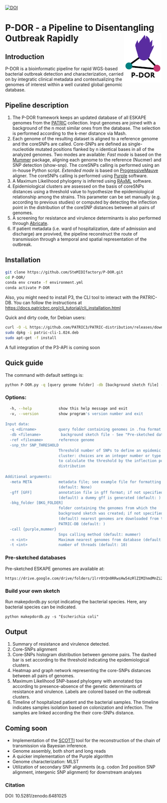 [![DOI](https://zenodo.org/badge/455542613.svg)](https://zenodo.org/badge/latestdoi/455542613)
# P-DOR - a Pipeline to Disentangling Outbreak Rapidly <img src='p-dor_logo.png' align="right" height="159" /> 

## Introduction
P-DOR is a bioinformatic pipeline for rapid WGS-based bacterial outbreak detection and characterization, carried on by integratic clinical metadata and contextualizing the genomes of interest within a well curated global genomic database. 

## Pipeline description

1) The P-DOR framework keeps an updated database of all ESKAPE genomes from the [PATRIC](https://www.patricbrc.org/) collection. Input genomes are joined with a background of the n most similar ones from the database. The selection is performed according to the k-mer distance via Mash. 
2) Each genome of the resulting dataset is aligned to a reference genome and the coreSNPs are called. Core-SNPs are defined as single-nucleotide mutated positions flanked by n identical bases in all of the analyzed genomes. Two modes are available:
*Fast mode* is based on the [Mummer](https://github.com/mummer4/mummer) package, aligning each genome to the reference (Nucmer) and SNP detection (show-snp). The coreSNPs calling is performed using an in-house Python script.
 *Extended mode* is based on [ProgressiveMauve](https://darlinglab.org/mauve/user-guide/progressivemauve.html) aligner. The coreSNPs calling is performed using [Purple](https://skynet.unimi.it/index.php/tools/purple-tool/) software.
3) A Maximum Likelihood phylogeny is inferred using [RAxML](https://cme.h-its.org/exelixis/web/software/raxml/) software. 
4) Epidemiological clusters are assessed on the basis of coreSNPs distances using a threshold value to hypothesize the epidemiological relationship among the strains. This parameter can be set manually (e.g. according to previous studies) or computed by detecting the inflection point in the distribution of the coreSNP distances between all pairs of genomes. 
5) A screening for resistance and virulence determinants is also performed through [Abricate](https://github.com/tseemann/abricate).
6) If patient metadata (i.e. ward of hospitalization, date of admission and discharge) are provived, the pipeline reconstruct the route of transmission  through a temporal and spatial representation of the outbreak.

## Installation

```bash
git clone https://github.com/SteMIDIfactory/P-DOR.git
cd P-DOR/
conda env create -f environment.yml
conda activate P-DOR
```
Also, you might need to install P3, the CLI tool to interact with the PATRIC-DB.
You can follow the instructions at https://docs.patricbrc.org/cli_tutorial/cli_installation.html

Quick and dirty code, for Debian users:
```bash
curl -O -L https://github.com/PATRIC3/PATRIC-distribution/releases/download/1.024/patric-cli-1.024.deb
sudo dpkg -i patric-cli-1.024.deb
sudo apt-get -f install
```
A full integration of the P3-API is coming soon

## Quick guide

The command with default settings is:
```bash
python P-DOR.py -q [query genome folder] -db [background sketch file] -ref [reference genome] -snp_thr infl 
```
### Options:
```bash
  -h, --help            show this help message and exit
  -v, --version         show program's version number and exit

Input data:
  -q <dirname>          query folder containing genomes in .fna format
  -db <filename>         background sketch file - See "Pre-sketched databases" section 
  -ref <filename>       reference genome
  -snp_thr SNP_THRESHOLD
                        Threshold number of SNPs to define an epidemic
                        cluster: choices are an integer number or type 'infl'
                        to calculate the threshold by the inflection point of SNPs
                        distribution

Additional arguments:
  -meta META            metadata file; see example file for formatting
                        (default: None)
  -gff [GFF]            annotation file in gff format; if not specified
                        (default) a dummy gff is generated (default: )
  -bkg_folder [BKG_FOLDER]
                        folder containing the genomes from which the
                        background sketch was created; if not specified
                        (default) nearest genomes are downloaded from the
                        PATRIC-DB (default: )
  -call {purple,mummer}
                        Snps calling method (default: mummer)
  -n <int>              Maximum nearest genomes from database (default: 20)
  -t <int>              number of threads (default: 10)

```
### Pre-sketched databases
Pre-sketched ESKAPE genomes are available at:
```
https://drive.google.com/drive/folders/1lrr0tQn0RRwsHw54zRlZIMIhmdMnZi2Q
```
### Build your own sketch
Run makepdordb.py script indicating the bacterial species. Here, any bacterial species can be indicated.
```
python makepdordb.py -s "Escherichia coli" 
```
## Output
1) Summary of resistance and virulence detected.
2) Core-SNPs alignment
3) Core‐SNPs histogram distribution between genome pairs. The dashed bar is set according to the threshold indicating the epidemiological clusters.
4) Heatmap and graph network representing the core-SNPs distances between all pairs of genomes.
5) Maximum Likelihood SNP-based phylogeny with annotated tips according to presence-absence of the genetic determinants of resistance and virulence.   Labels are colored based on the outbreak clusters.
6) Timeline of hospitalized patient and the bacterial samples. The timeline indicates samples isolation based on colonization and infection. The samples are linked according the their core-SNPs distance.

## Coming soon
- Implementation of the [SCOTTI](https://github.com/Taming-the-BEAST/SCOTTI-Tutorial) tool for the reconstruction of the chain of transmission via Bayesian inference.
- Genome assembly, both short and long reads
- A quicker implementation of the Purple algorithm
- Genome characterization: MLST
- Utilization of secondary SNP alignments (e.g. codon 3rd position SNP alignment, intergenic SNP alignment) for downstream analyses

### Citation
DOI: 10.5281/zenodo.6481025
